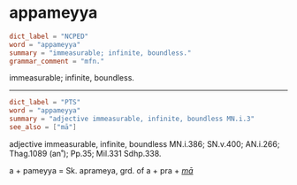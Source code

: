 # appameyya

``` toml
dict_label = "NCPED"
word = "appameyya"
summary = "immeasurable; infinite, boundless."
grammar_comment = "mfn."
```

immeasurable; infinite, boundless.

--------------------

``` toml
dict_label = "PTS"
word = "appameyya"
summary = "adjective immeasurable, infinite, boundless MN.i.3"
see_also = ["mā"]
```

adjective immeasurable, infinite, boundless MN.i.386; SN.v.400; AN.i.266; Thag.1089 (an˚); Pp.35; Mil.331 Sdhp.338.

a \+ pameyya = Sk. aprameya, grd. of a \+ pra \+ *[mā](mā.md)*

